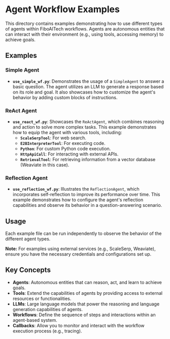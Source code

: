 # Agent Workflow Examples

This directory contains examples demonstrating how to use different types of agents within FiboAITech workflows. Agents are autonomous entities that can interact with their environment (e.g., using tools, accessing memory) to achieve goals.

## Examples

### Simple Agent

- **`use_simple_wf.py`**: Demonstrates the usage of a `SimpleAgent` to answer a basic question. The agent utilizes an LLM to generate a response based on its role and goal. It also showcases how to customize the agent's behavior by adding custom blocks of instructions.

### ReAct Agent

- **`use_react_wf.py`**: Showcases the `ReActAgent`, which combines reasoning and action to solve more complex tasks. This example demonstrates how to equip the agent with various tools, including:
    - **`ScaleSerpTool`**: For web search.
    - **`E2BInterpreterTool`**: For executing code.
    - **`Python`**: For custom Python code execution.
    - **`HttpApiCall`**: For interacting with external APIs.
    - **`RetrievalTool`**: For retrieving information from a vector database (Weaviate in this case).

### Reflection Agent

- **`use_reflection_wf.py`**: Illustrates the `ReflectionAgent`, which incorporates self-reflection to improve its performance over time. This example demonstrates how to configure the agent's reflection capabilities and observe its behavior in a question-answering scenario.

## Usage

Each example file can be run independently to observe the behavior of the different agent types.

**Note:** For examples using external services (e.g., ScaleSerp, Weaviate), ensure you have the necessary credentials and configurations set up.

## Key Concepts

- **Agents**: Autonomous entities that can reason, act, and learn to achieve goals.
- **Tools**: Extend the capabilities of agents by providing access to external resources or functionalities.
- **LLMs**: Large language models that power the reasoning and language generation capabilities of agents.
- **Workflows**: Define the sequence of steps and interactions within an agent-based system.
- **Callbacks**: Allow you to monitor and interact with the workflow execution process (e.g., tracing).

